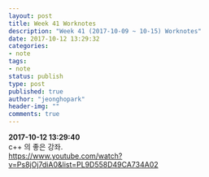 ```yaml
---
layout: post
title: Week 41 Worknotes
description: "Week 41 (2017-10-09 ~ 10-15) Worknotes"
date: 2017-10-12 13:29:32
categories:
- note
tags:
- note
status: publish
type: post
published: true
author: "jeonghopark"
header-img: ""
comments: true
---             
```

**2017-10-12 13:29:40**                                
c++ 의 좋은 강좌.            
https://www.youtube.com/watch?v=Ps8jOj7diA0&list=PL9D558D49CA734A02             


